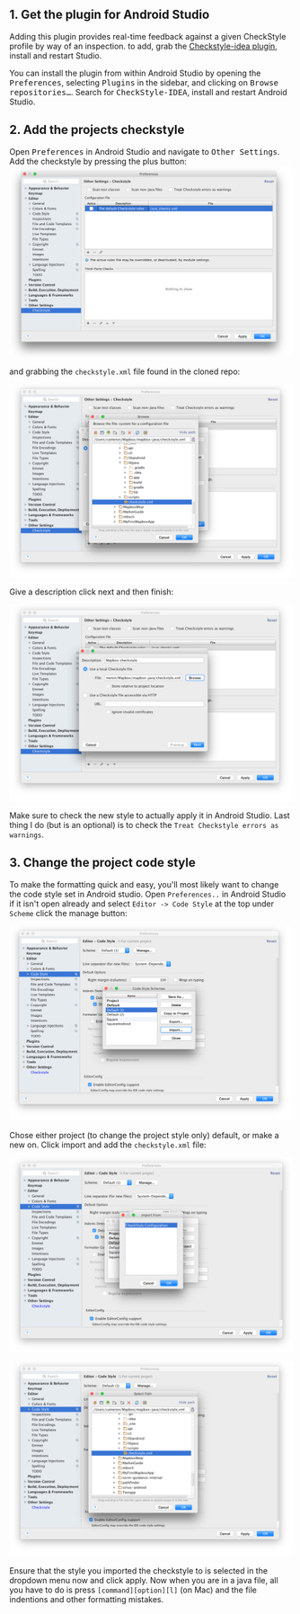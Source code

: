 ## 1. Get the plugin for Android Studio
Adding this plugin provides real-time feedback against a given CheckStyle profile by way of an inspection. to add, grab the [Checkstyle-idea plugin](https://github.com/jshiell/checkstyle-idea), install and restart Studio.

You can install the plugin from within Android Studio by opening the <kbd>Preferences</kbd>, selecting <kbd>Plugins</kbd> in the sidebar, and clicking on <kbd>Browse repositories…</kbd>. Search for <kbd>CheckStyle-IDEA</kbd>, install and restart Android Studio.

## 2. Add the projects checkstyle
Open <kbd>Preferences</kbd> in Android Studio and navigate to <kbd>Other Settings</kbd>. Add the checkstyle by pressing the plus button:
![](./Np0F5kh.png)

and grabbing the `checkstyle.xml` file found in the cloned repo:

![](./RE9k3M5.png)

Give a description click next and then finish:

![](./sdMOu9D.png)

Make sure to check the new style to actually apply it in Android Studio. Last thing I do (but is an optional) is to check the `Treat Checkstyle errors as warnings`.

## 3. Change the project code style
To make the formatting quick and easy, you'll most likely want to change the code style set in Android studio. Open `Preferences..` in Android Studio if it isn't open already and select `Editor -> Code Style` at the top under `Scheme` click the manage button:

![](./LC90kDe.png)

Chose either project (to change the project style only) default, or make a new on. Click import and add the `checkstyle.xml` file:

![](./zC3bcB8.png)

![](./rddvAmB.png)

Ensure that the style you imported the checkstyle to is selected in the dropdown menu now and click apply. Now when you are in a java file, all you have to do is press `[command][option][l]` (on Mac) and the file indentions and other formatting mistakes. 
